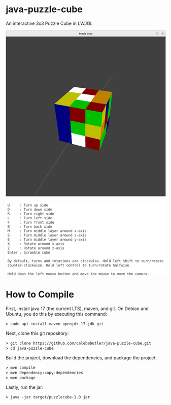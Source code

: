 # java-puzzle-cube
An interactive 3x3 Puzzle Cube in LWJGL

![A screenshot of the program](https://github.com/calebabutler/java-puzzle-cube/blob/main/cube-screenshot.png?raw=true)

![A screenshot of the program's help](https://github.com/calebabutler/java-puzzle-cube/blob/main/help-screenshot.png?raw=true)

How to Compile
==============

First, install java 17 (the current LTS), maven, and git. On Debian and Ubuntu, you do this by executing this command:

    > sudo apt install maven openjdk-17-jdk git

Next, clone this git repository:

    > git clone https://github.com/calebabutler/java-puzzle-cube.git
    > cd java-puzzle-cube

Build the project, download the dependencies, and package the project:

    > mvn compile
    > mvn dependency:copy-dependencies
    > mvn package

Lastly, run the jar:

    > java -jar target/puzzlecube-1.0.jar

